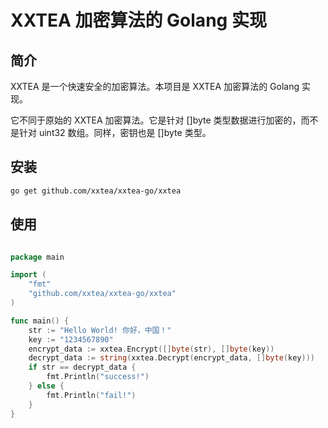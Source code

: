 # XXTEA 加密算法的 Golang 实现

## 简介

XXTEA 是一个快速安全的加密算法。本项目是 XXTEA 加密算法的 Golang 实现。

它不同于原始的 XXTEA 加密算法。它是针对 []byte 类型数据进行加密的，而不是针对 uint32 数组。同样，密钥也是 []byte 类型。

## 安装

```sh
go get github.com/xxtea/xxtea-go/xxtea
```

## 使用

```go

package main

import (
    "fmt"
    "github.com/xxtea/xxtea-go/xxtea"
)

func main() {
    str := "Hello World! 你好，中国！"
    key := "1234567890"
    encrypt_data := xxtea.Encrypt([]byte(str), []byte(key))
    decrypt_data := string(xxtea.Decrypt(encrypt_data, []byte(key)))
    if str == decrypt_data {
        fmt.Println("success!")
    } else {
        fmt.Println("fail!")
    }
}
```